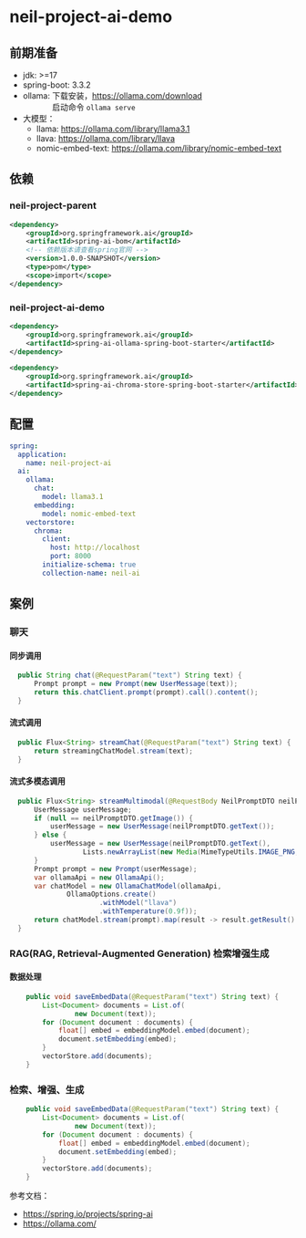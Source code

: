 # neil-project-ai-demo

## 前期准备

- jdk: >=17
- spring-boot: 3.3.2
- ollama: 下载安装，https://ollama.com/download   
  &nbsp;&nbsp;&nbsp;&nbsp;&nbsp;&nbsp;&nbsp;&nbsp;&nbsp;&nbsp;&nbsp;&nbsp;
  启动命令 `ollama serve`
- 大模型：
    - llama: https://ollama.com/library/llama3.1
    - llava: https://ollama.com/library/llava
    - nomic-embed-text: https://ollama.com/library/nomic-embed-text

## 依赖

### neil-project-parent

```xml
<dependency>
    <groupId>org.springframework.ai</groupId>
    <artifactId>spring-ai-bom</artifactId>
    <!-- 依赖版本请查看spring官网 -->
    <version>1.0.0-SNAPSHOT</version>
    <type>pom</type>
    <scope>import</scope>
</dependency>
```

### neil-project-ai-demo

```xml
<dependency>
    <groupId>org.springframework.ai</groupId>
    <artifactId>spring-ai-ollama-spring-boot-starter</artifactId>
</dependency>

<dependency>
    <groupId>org.springframework.ai</groupId>
    <artifactId>spring-ai-chroma-store-spring-boot-starter</artifactId>
</dependency>
```

## 配置

```yaml
spring:
  application:
    name: neil-project-ai
  ai:
    ollama:
      chat:
        model: llama3.1
      embedding:
        model: nomic-embed-text
    vectorstore:
      chroma:
        client:
          host: http://localhost
          port: 8000
        initialize-schema: true
        collection-name: neil-ai
```

## 案例

### 聊天

#### 同步调用

```java
  public String chat(@RequestParam("text") String text) {
      Prompt prompt = new Prompt(new UserMessage(text));
      return this.chatClient.prompt(prompt).call().content();
  }
```

#### 流式调用

```java
  public Flux<String> streamChat(@RequestParam("text") String text) {
      return streamingChatModel.stream(text);
  }
```

#### 流式多模态调用

```java
  public Flux<String> streamMultimodal(@RequestBody NeilPromptDTO neilPromptDTO) {
      UserMessage userMessage;
      if (null == neilPromptDTO.getImage()) {
          userMessage = new UserMessage(neilPromptDTO.getText());
      } else {
          userMessage = new UserMessage(neilPromptDTO.getText(),
                  Lists.newArrayList(new Media(MimeTypeUtils.IMAGE_PNG, neilPromptDTO.getImage())));
      }
      Prompt prompt = new Prompt(userMessage);
      var ollamaApi = new OllamaApi();
      var chatModel = new OllamaChatModel(ollamaApi,
              OllamaOptions.create()
                      .withModel("llava")
                      .withTemperature(0.9f));
      return chatModel.stream(prompt).map(result -> result.getResult().getOutput().getContent());
  }
```

### RAG(RAG, Retrieval-Augmented Generation) 检索增强生成

#### 数据处理

```java
    public void saveEmbedData(@RequestParam("text") String text) {
        List<Document> documents = List.of(
                new Document(text));
        for (Document document : documents) {
            float[] embed = embeddingModel.embed(document);
            document.setEmbedding(embed);
        }
        vectorStore.add(documents);
    }
```

### 检索、增强、生成
```java
    public void saveEmbedData(@RequestParam("text") String text) {
        List<Document> documents = List.of(
                new Document(text));
        for (Document document : documents) {
            float[] embed = embeddingModel.embed(document);
            document.setEmbedding(embed);
        }
        vectorStore.add(documents);
    }
```

参考文档：
- https://spring.io/projects/spring-ai
- https://ollama.com/
